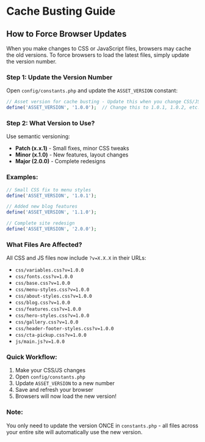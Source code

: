 # Cache Busting Guide

## How to Force Browser Updates

When you make changes to CSS or JavaScript files, browsers may cache the old versions. To force browsers to load the latest files, simply update the version number.

### Step 1: Update the Version Number

Open `config/constants.php` and update the `ASSET_VERSION` constant:

```php
// Asset version for cache busting - Update this when you change CSS/JS files
define('ASSET_VERSION', '1.0.0');  // Change this to 1.0.1, 1.0.2, etc.
```

### Step 2: What Version to Use?

Use semantic versioning:
- **Patch (x.x.1)** - Small fixes, minor CSS tweaks
- **Minor (x.1.0)** - New features, layout changes
- **Major (2.0.0)** - Complete redesigns

### Examples:

```php
// Small CSS fix to menu styles
define('ASSET_VERSION', '1.0.1');

// Added new blog features
define('ASSET_VERSION', '1.1.0');

// Complete site redesign
define('ASSET_VERSION', '2.0.0');
```

### What Files Are Affected?

All CSS and JS files now include `?v=X.X.X` in their URLs:
- `css/variables.css?v=1.0.0`
- `css/fonts.css?v=1.0.0`
- `css/base.css?v=1.0.0`
- `css/menu-styles.css?v=1.0.0`
- `css/about-styles.css?v=1.0.0`
- `css/blog.css?v=1.0.0`
- `css/features.css?v=1.0.0`
- `css/hero-styles.css?v=1.0.0`
- `css/gallery.css?v=1.0.0`
- `css/header-footer-styles.css?v=1.0.0`
- `css/cta-pickup.css?v=1.0.0`
- `js/main.js?v=1.0.0`

### Quick Workflow:

1. Make your CSS/JS changes
2. Open `config/constants.php`
3. Update `ASSET_VERSION` to a new number
4. Save and refresh your browser
5. Browsers will now load the new version!

### Note:

You only need to update the version ONCE in `constants.php` - all files across your entire site will automatically use the new version.
